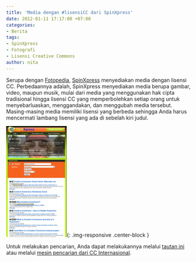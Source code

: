 ```yaml
---
title: 'Media dengan #lisensiCC dari SpinXpress'
date: 2012-01-11 17:17:00 +07:00
categories:
- Berita
tags:
- SpinXpress
- Fotografi
- Lisensi Creative Commons
author: nita
---
```


Serupa dengan [Fotopedia](http://creativecommons.or.id/2012/01/foto-dengan-lisensicc-dari-fotopedia/), [SpinXpress](http://www.spinxpress.com/) menyediakan media dengan lisensi CC. Perbedaannya adalah, SpinXpress menyediakan media berupa gambar, video, maupun musik, mulai dari media yang menggunakan hak cipta tradisional hingga lisensi CC yang memperbolehkan setiap orang untuk menyebarluaskan, menggandakan, dan menggubah media tersebut. Masing-masing media memiliki lisensi yang berbeda sehingga Anda harus mencermati lambang lisensi yang ada di sebelah kiri judul.

![SpinXpress-164x300.jpg](/uploads/SpinXpress-164x300.jpg){: .img-responsive .center-block }

Untuk melakukan pencarian, Anda dapat melakukannya melalui [tautan ini](http://www.spinxpress.com/getmedia) atau melalui [mesin pencarian dari CC Internasional](http://search.creativecommons.org/).

